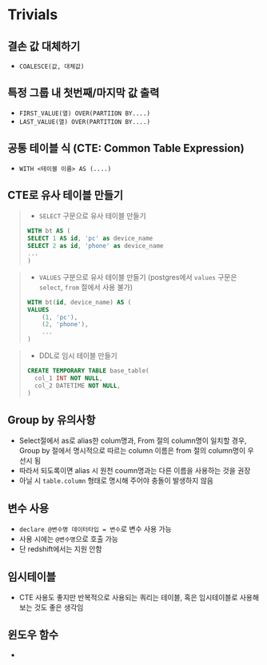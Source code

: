 # Trivials

## 결손 값 대체하기

- `COALESCE(값, 대체값)`

## 특정 그룹 내 첫번째/마지막 값 출력

- `FIRST_VALUE(열) OVER(PARTIION BY....)`
- `LAST_VALUE(열) OVER(PARTITION BY....)`

## 공통 테이블 식 (CTE: Common Table Expression)

- `WITH <테이블 이름> AS (....)`

## CTE로 유사 테이블 만들기
> - `SELECT` 구문으로 유사 테이블 만들기
> ```sql
> WITH bt AS (
> SELECT 1 AS id, 'pc' as device_name
> SELECT 2 as id, 'phone' as device_name
> ...
> )
> ```

> - `VALUES` 구분으로 유사 테이블 만들기 (postgres에서 `values` 구문은 `select`, `from` 절에서 사용 불가) 
> ```sql
> WITH bt(id, device_name) AS (
> VALUES
>     (1, 'pc'),
>     (2, 'phone'),
>     ...
> )
> ```

> -  DDL로 임시 테이블 만들기  
> ```sql
> CREATE TEMPORARY TABLE base_table(
>   col_1 INT NOT NULL,
>   col_2 DATETIME NOT NULL,
> )
> ```

## Group by 유의사항
- Select절에서 as로 alias한 colum명과, From 절의 column명이 일치할 경우, Group by 절에서 명시적으로 따르는 column 이름은 from 절의 column명이 우선시 됨
- 따라서 되도록이면 alias 시 원천 coumn명과는 다른 이름을 사용하는 것을 권장
- 아닐 시 `table.column` 형태로 명시해 주어야 충돌이 발생하지 않음

## 변수 사용
- `declare @변수명 데이터타입 = 변수`로 변수 사용 가능
- 사용 시에는 `@변수명`으로 호출 가능
- 단 redshift에서는 지원 안함

## 임시테이블
- CTE 사용도 좋지만 반복적으로 사용되는 쿼리는 테이블, 혹은 임시테이블로 사용해 보는 것도 좋은 생각임

## 윈도우 함수
- 
